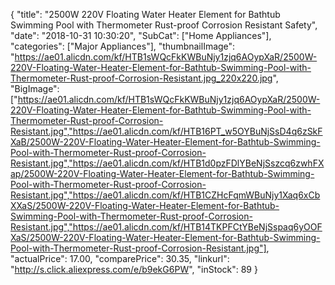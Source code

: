 {
	"title": "2500W 220V Floating Water Heater Element for Bathtub Swimming Pool with Thermometer Rust-proof Corrosion Resistant Safety",
	"date": "2018-10-31 10:30:20",
	"SubCat": ["Home Appliances"],
	"categories": ["Major Appliances"],
	"thumbnailImage": "https://ae01.alicdn.com/kf/HTB1sWQcFkKWBuNjy1zjq6AOypXaR/2500W-220V-Floating-Water-Heater-Element-for-Bathtub-Swimming-Pool-with-Thermometer-Rust-proof-Corrosion-Resistant.jpg_220x220.jpg",
	"BigImage": ["https://ae01.alicdn.com/kf/HTB1sWQcFkKWBuNjy1zjq6AOypXaR/2500W-220V-Floating-Water-Heater-Element-for-Bathtub-Swimming-Pool-with-Thermometer-Rust-proof-Corrosion-Resistant.jpg","https://ae01.alicdn.com/kf/HTB16PT_w5OYBuNjSsD4q6zSkFXaB/2500W-220V-Floating-Water-Heater-Element-for-Bathtub-Swimming-Pool-with-Thermometer-Rust-proof-Corrosion-Resistant.jpg","https://ae01.alicdn.com/kf/HTB1d0pzFDlYBeNjSszcq6zwhFXap/2500W-220V-Floating-Water-Heater-Element-for-Bathtub-Swimming-Pool-with-Thermometer-Rust-proof-Corrosion-Resistant.jpg","https://ae01.alicdn.com/kf/HTB1CZHcFqmWBuNjy1Xaq6xCbXXaS/2500W-220V-Floating-Water-Heater-Element-for-Bathtub-Swimming-Pool-with-Thermometer-Rust-proof-Corrosion-Resistant.jpg","https://ae01.alicdn.com/kf/HTB14TKPFCtYBeNjSspaq6yOOFXaS/2500W-220V-Floating-Water-Heater-Element-for-Bathtub-Swimming-Pool-with-Thermometer-Rust-proof-Corrosion-Resistant.jpg"],
	"actualPrice": 17.00,
	"comparePrice": 30.35,
	"linkurl": "http://s.click.aliexpress.com/e/b9ekG6PW",
	"inStock": 89
}
